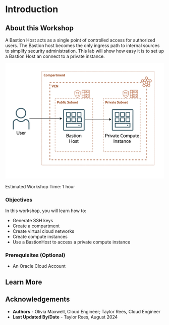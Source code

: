 # Introduction

## About this Workshop

A Bastion Host acts as a single point of controlled access for authorized users. The Bastion host becomes the only ingress path to internal sources to simplify security administration. This lab will show how easy it is to set up a Bastion Host an connect to a private instance. 

  ![Bastion Diagram](images/arch.png)

Estimated Workshop Time: 1 hour 



### Objectives

In this workshop, you will learn how to:
* Generate SSH keys
* Create a compartment
* Create virtual cloud networks
* Create compute instances
* Use a BastionHost to access a private compute instance

### Prerequisites (Optional)
* An Oracle Cloud Account 

## Learn More


## Acknowledgements
* **Authors** - Olivia Maxwell, Cloud Engineer; Taylor Rees, Cloud Engineer
* **Last Updated By/Date** - Taylor Rees, August 2024

